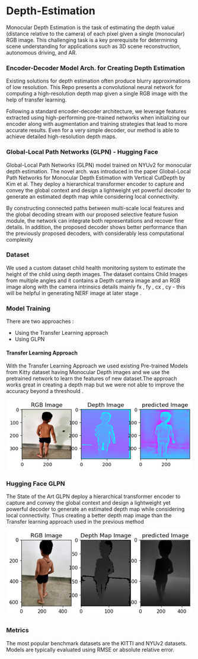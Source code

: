 # Depth-Estimation
Monocular Depth Estimation is the task of estimating the depth value (distance relative to the camera) of each pixel given a single (monocular) RGB image. This challenging task is a key prerequisite for determining scene understanding for applications such as 3D scene reconstruction, autonomous driving, and AR. 

### Encoder-Decoder Model Arch. for Creating Depth Estimation 
Existing solutions for depth estimation often produce blurry approximations of low resolution. This Repo presents a convolutional neural network for computing a high-resolution depth map given a single RGB image with the help of transfer learning. 

Following a standard encoder-decoder architecture, we leverage features extracted using high-performing pre-trained networks when initializing our encoder along with augmentation and training strategies that lead to more accurate results. Even for a very simple decoder, our method is able to achieve detailed high-resolution depth maps.


### Global-Local Path Networks (GLPN) - Hugging Face

Global-Local Path Networks (GLPN) model trained on NYUv2 for monocular depth estimation. The novel arch. was introduced in the paper Global-Local Path Networks for Monocular Depth Estimation with Vertical CutDepth by Kim et al. They deploy a hierarchical transformer encoder to capture and convey the global context and design a lightweight yet powerful decoder to generate an estimated depth map while considering local connectivity.

By constructing connected paths between multi-scale local features and the global decoding stream with our proposed selective feature fusion module, the network can integrate both representations and recover fine details. In addition, the proposed decoder shows better performance than the previously proposed decoders, with considerably less computational complexity


### Dataset
We used a custom dataset child health monitoring system to estimate the height of the child using depth images. The dataset contains Child Images from multiple angles and it contains a Depth camera image and an RGB image along with the camera intrinsics details mainly fx , fy , cx , cy - this will be helpful in generating NERF image at later stage . 


### Model Training 
There are two approaches : 

- Using the Transfer Learning approach 
- Using GLPN

#### Transfer Learning Approach 

With the Transfer Learning Approach we used existing Pre-trained Models from Kitty dataset having Monocular Depth images and we use the pretrained network to learn the features of new dataset.The approach works great in creating a depth map but we were not able to improve the accuracy beyond a threshould . 

![Image text](https://github.com/Samarth-991/Depth-Estimation/blob/main/output.png)

### Hugging Face GLPN

The State of the Art GLPN deploy a hierarchical transformer encoder to capture and convey the global context and design a lightweight yet powerful decoder to generate an estimated depth map while considering local connectivity. Thus creating a better depth map image than the Transfer learning approach used in the previous method 

![Image text](https://github.com/Samarth-991/Depth-Estimation/blob/main/depthmap_GLPN.png)
### Metrics
The most popular benchmark datasets are the KITTI and NYUv2 datasets. Models are typically evaluated using RMSE or absolute relative error.
